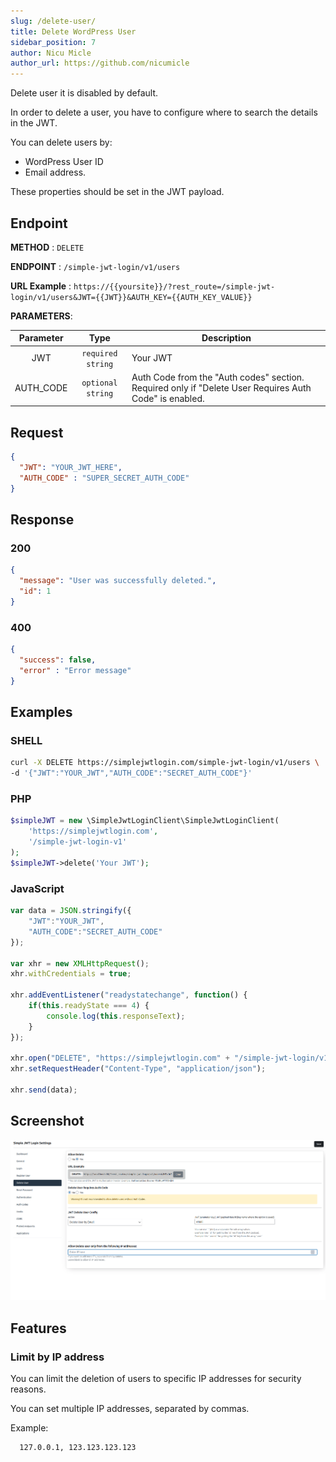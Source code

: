 ```yaml
---
slug: /delete-user/
title: Delete WordPress User
sidebar_position: 7
author: Nicu Micle
author_url: https://github.com/nicumicle
---
```


Delete user it is disabled by default.

In order to delete a user, you have to configure where to search the details in the JWT.

You can delete users by:
- WordPress User ID
- Email address.

These properties should be set in the JWT payload.

## Endpoint

**METHOD** : `DELETE`

**ENDPOINT** : `/simple-jwt-login/v1/users`

**URL Example** : `https://{{yoursite}}/?rest_route=/simple-jwt-login/v1/users&JWT={{JWT}}&AUTH_KEY={{AUTH_KEY_VALUE}}`

**PARAMETERS**:

| Parameter       |   Type           |   Description|
| :-------------: | :--------------: | ------------ |
|   JWT  | `required` `string` | Your JWT |
| AUTH_CODE | `optional` `string` | Auth Code from the "Auth codes" section. Required only if "Delete User Requires Auth Code" is enabled. |


## Request 

```json
{
  "JWT": "YOUR_JWT_HERE",
  "AUTH_CODE" : "SUPER_SECRET_AUTH_CODE"
}
```

## Response

### 200

```json
{
  "message": "User was successfully deleted.",
  "id": 1
}
```

### 400

```json
{
  "success": false,
  "error" : "Error message"
}
```

## Examples

### SHELL

```bash
curl -X DELETE https://simplejwtlogin.com/simple-jwt-login/v1/users \
-d '{"JWT":"YOUR_JWT","AUTH_CODE":"SECRET_AUTH_CODE"}'
```

### PHP

```php
$simpleJWT = new \SimpleJwtLoginClient\SimpleJwtLoginClient(
    'https://simplejwtlogin.com',
    '/simple-jwt-login-v1'
);
$simpleJWT->delete('Your JWT');
```

### JavaScript

```js
var data = JSON.stringify({
    "JWT":"YOUR_JWT",
    "AUTH_CODE":"SECRET_AUTH_CODE"
});

var xhr = new XMLHttpRequest();
xhr.withCredentials = true;

xhr.addEventListener("readystatechange", function() {
    if(this.readyState === 4) {
        console.log(this.responseText);
    }
});

xhr.open("DELETE", "https://simplejwtlogin.com" + "/simple-jwt-login/v1/users");
xhr.setRequestHeader("Content-Type", "application/json");

xhr.send(data);
```

## Screenshot

![](https://github.com/nicumicle/simple-jwt-login/blob/master/wordpress.org/assets/screenshot-5.png?raw=true)

## Features

### Limit by IP address

You can limit the deletion of users to specific IP addresses for security reasons.

You can set multiple IP addresses, separated by commas.

Example: 

```
  127.0.0.1, 123.123.123.123
```
